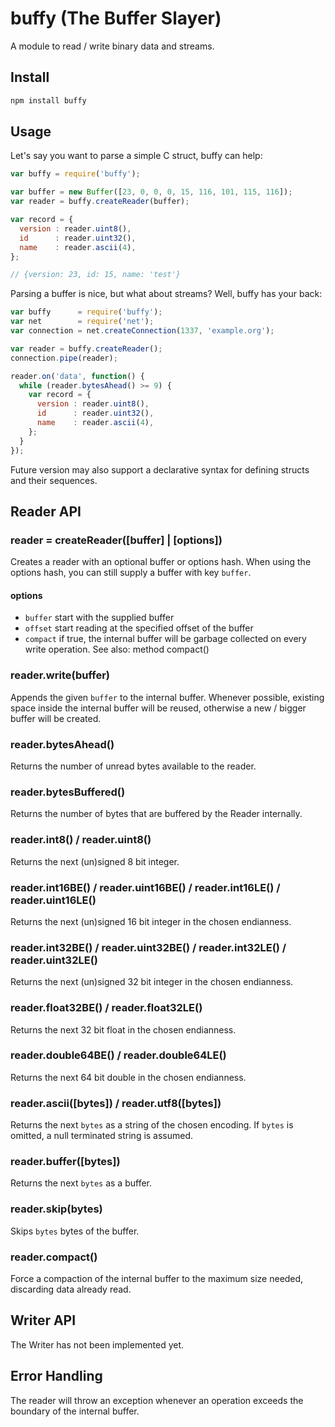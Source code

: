 # buffy (The Buffer Slayer)

A module to read / write binary data and streams.

## Install

```bash
npm install buffy
```

## Usage

Let's say you want to parse a simple C struct, buffy can help:

```js
var buffy = require('buffy');

var buffer = new Buffer([23, 0, 0, 0, 15, 116, 101, 115, 116]);
var reader = buffy.createReader(buffer);

var record = {
  version : reader.uint8(),
  id      : reader.uint32(),
  name    : reader.ascii(4),
};

// {version: 23, id: 15, name: 'test'}
```

Parsing a buffer is nice, but what about streams? Well, buffy has your back:

```js
var buffy      = require('buffy');
var net        = require('net');
var connection = net.createConnection(1337, 'example.org');

var reader = buffy.createReader();
connection.pipe(reader);

reader.on('data', function() {
  while (reader.bytesAhead() >= 9) {
    var record = {
      version : reader.uint8(),
      id      : reader.uint32(),
      name    : reader.ascii(4),
    };
  }
});
```

Future version may also support a declarative syntax for defining structs and
their sequences.

## Reader API

### reader = createReader([buffer] | [options])

Creates a reader with an optional buffer or options hash.
When using the options hash, you can still supply a buffer with key `buffer`.

#### options

* `buffer` start with the supplied buffer
* `offset` start reading at the specified offset of the buffer
* `compact` if true, the internal buffer will be garbage collected on
  every write operation. See also: method compact()


### reader.write(buffer)

Appends the given `buffer` to the internal buffer. Whenever possible, existing
space inside the internal buffer will be reused, otherwise a new / bigger buffer
will be created.

### reader.bytesAhead()

Returns the number of unread bytes available to the reader.

### reader.bytesBuffered()

Returns the number of bytes that are buffered by the Reader internally.

### reader.int8() / reader.uint8()

Returns the next (un)signed 8 bit integer.

### reader.int16BE() / reader.uint16BE() / reader.int16LE() / reader.uint16LE()

Returns the next (un)signed 16 bit integer in the chosen endianness.

### reader.int32BE() / reader.uint32BE() / reader.int32LE() / reader.uint32LE()

Returns the next (un)signed 32 bit integer in the chosen endianness.

### reader.float32BE() / reader.float32LE()

Returns the next 32 bit float in the chosen endianness.

### reader.double64BE() / reader.double64LE()

Returns the next 64 bit double in the chosen endianness.

### reader.ascii([bytes]) / reader.utf8([bytes])

Returns the next `bytes` as a string of the chosen encoding. If `bytes` is
omitted, a null terminated string is assumed.

### reader.buffer([bytes])

Returns the next `bytes` as a buffer.

### reader.skip(bytes)

Skips `bytes` bytes of the buffer.

### reader.compact()

Force a compaction of the internal buffer to the maximum size needed,
discarding data already read.


## Writer API

The Writer has not been implemented yet.

## Error Handling

The reader will throw an exception whenever an operation exceeds the boundary
of the internal buffer.
